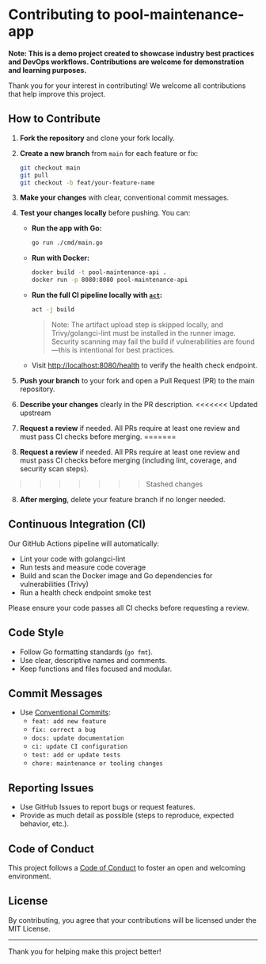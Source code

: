 
# Contributing to pool-maintenance-app

**Note: This is a demo project created to showcase industry best practices and DevOps workflows. Contributions are welcome for demonstration and learning purposes.**

Thank you for your interest in contributing! We welcome all contributions that help improve this project.


## How to Contribute

1. **Fork the repository** and clone your fork locally.
2. **Create a new branch** from `main` for each feature or fix:
   ```sh
   git checkout main
   git pull
   git checkout -b feat/your-feature-name
   ```
3. **Make your changes** with clear, conventional commit messages.

4. **Test your changes locally** before pushing. You can:
   - **Run the app with Go:**
     ```sh
     go run ./cmd/main.go
     ```
   - **Run with Docker:**
     ```sh
     docker build -t pool-maintenance-api .
     docker run -p 8080:8080 pool-maintenance-api
     ```
   - **Run the full CI pipeline locally with [`act`](https://github.com/nektos/act):**
     ```sh
     act -j build
     ```
     > Note: The artifact upload step is skipped locally, and Trivy/golangci-lint must be installed in the runner image. Security scanning may fail the build if vulnerabilities are found—this is intentional for best practices.
   - Visit [http://localhost:8080/health](http://localhost:8080/health) to verify the health check endpoint.
5. **Push your branch** to your fork and open a Pull Request (PR) to the main repository.
6. **Describe your changes** clearly in the PR description.
<<<<<<< Updated upstream

7. **Request a review** if needed. All PRs require at least one review and must pass CI checks before merging.
=======
7. **Request a review** if needed. All PRs require at least one review and must pass CI checks before merging (including lint, coverage, and security scan steps).
>>>>>>> Stashed changes
8. **After merging**, delete your feature branch if no longer needed.

## Continuous Integration (CI)

Our GitHub Actions pipeline will automatically:
- Lint your code with golangci-lint
- Run tests and measure code coverage
- Build and scan the Docker image and Go dependencies for vulnerabilities (Trivy)
- Run a health check endpoint smoke test

Please ensure your code passes all CI checks before requesting a review.

## Code Style
- Follow Go formatting standards (`go fmt`).
- Use clear, descriptive names and comments.
- Keep functions and files focused and modular.

## Commit Messages
- Use [Conventional Commits](https://www.conventionalcommits.org/):
  - `feat: add new feature`
  - `fix: correct a bug`
  - `docs: update documentation`
  - `ci: update CI configuration`
  - `test: add or update tests`
  - `chore: maintenance or tooling changes`

## Reporting Issues
- Use GitHub Issues to report bugs or request features.
- Provide as much detail as possible (steps to reproduce, expected behavior, etc.).

## Code of Conduct
This project follows a [Code of Conduct](CODE_OF_CONDUCT.md) to foster an open and welcoming environment.

## License
By contributing, you agree that your contributions will be licensed under the MIT License.

---
Thank you for helping make this project better!
